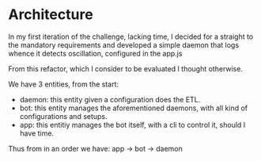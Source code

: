 # Architecture

In my first iteration of the challenge, lacking time, I decided for a straight to the mandatory
requirements and developed a simple daemon that logs whence it detects oscillation, configured in
the app.js

From this refactor, which I consider to be evaluated I thought otherwise.

We have 3 entities, from the start:
- daemon: this entity given a configuration does the ETL.
- bot: this entity manages the aforementioned daemons, with all kind of configurations and setups.
- app: this entitiy manages the bot itself, with a cli to control it, should I have time.

Thus from in an order we have: app -> bot -> daemon
